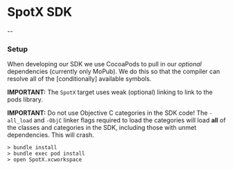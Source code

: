 # SpotX SDK
--

### Setup

When developing our SDK we use CocoaPods to pull in our *optional* dependencies (currently only MoPub). We do this so that the compiler can resolve all of the [conditionally] available symbols.

**IMPORTANT:** The `SpotX` target uses weak (optional) linking to link to the pods library.

**IMPORTANT:** Do not use Objective C categories in the SDK code! The `-all_load` and `-ObjC` linker flags required to load the categories will load **all** of the classes and categories in the SDK, including those with unmet dependencies. This will crash.


```
> bundle install
> bundle exec pod install
> open SpotX.xcworkspace
```
